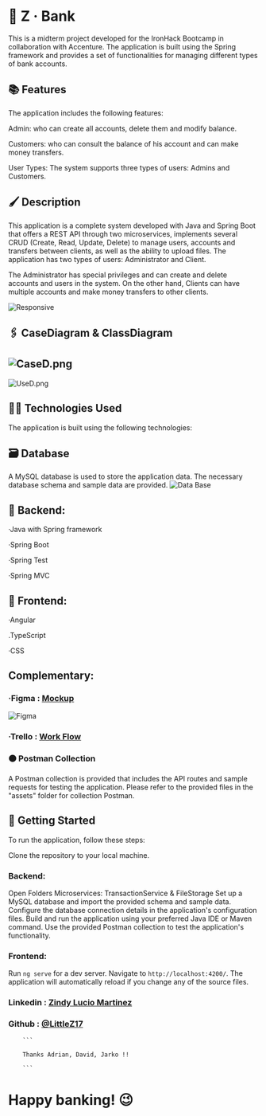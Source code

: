 
# :bank: Z · Bank

This is a midterm project developed for the IronHack Bootcamp in collaboration with Accenture. The application is built using the Spring framework and provides a set of functionalities for managing different types of bank accounts.

## :books: Features
The application includes the following features:

Admin: who can create all accounts, delete them and modify balance.

Customers: who can consult the balance of his account and can make money transfers.

User Types: The system supports three types of users: Admins and Customers.

## :paintbrush: Description

This application is a complete system developed with Java and Spring Boot that offers a REST API through two microservices, implements several CRUD (Create, Read, Update, Delete) to manage users, accounts and transfers between clients, as well as the ability to upload files. The application has two types of users: Administrator and Client.

The Administrator has special privileges and can create and delete accounts and users in the system. On the other hand, Clients can have multiple accounts and make money transfers to other clients.

![Responsive](/assets/responsive.png)

## :paperclips: CaseDiagram & ClassDiagram
![CaseD.png](/assets/CaseD.png)
------------------------------------------------------------------------
![UseD.png](/assets/UseD.png)
## :woman_technologist: Technologies Used
The application is built using the following technologies:

## :card_file_box: Database
A MySQL database is used to store the application data. The necessary database schema and sample data are provided.
![Data Base](/assets/databaseD.png)
## :round_pushpin: Backend:
·Java with Spring framework

·Spring Boot

·Spring Test

·Spring MVC

## :round_pushpin: Frontend:

·Angular

.TypeScript

·CSS

## Complementary:

### ·Figma : [Mockup](https://www.figma.com/file/e37vRD3ZzoHtEfDHFpC8dj/Z-Bank?type=design&node-id=513%3A2&t=RO29a6NyvQCXuU9s-1)

![Figma](/assets/figmaMockup.png)


### ·Trello : [Work Flow](https://www.figma.com/file/e37vRD3ZzoHtEfDHFpC8dj/Z-Bank?type=design&node-id=513%3A2&t=RO29a6NyvQCXuU9s-1)

### :orange_circle: Postman Collection
A Postman collection is provided that includes the API routes and sample requests for testing the application.
Please refer to the provided files in the "assets" folder for collection Postman.

## :pushpin: Getting Started
To run the application, follow these steps:

Clone the repository to your local machine.

### Backend:
Open Folders Microservices:  TransactionService & FileStorage
Set up a MySQL database and import the provided schema and sample data.
Configure the database connection details in the application's configuration files.
Build and run the application using your preferred Java IDE or Maven command.
Use the provided Postman collection to test the application's functionality.

### Frontend:
Run `ng serve` for a dev server. Navigate to `http://localhost:4200/`. The application will automatically reload if you change any of the source files.


### Linkedin : [Zindy Lucio Martinez](https://www.linkedin.com/in/zindy-lucio-martinez/)
### Github : [@LittleZ17](https://github.com/LittleZ17)

		```
		
		Thanks Adrian, David, Jarko !!
		
		```

# Happy banking! :wink:



